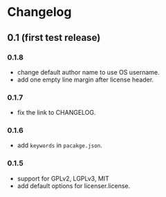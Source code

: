 # Changelog
## 0.1 (first test release)
### 0.1.8
* change default author name to use OS username.
* add one empty line margin after license header.

### 0.1.7
* fix the link to CHANGELOG.

### 0.1.6
* add `keywords` in `pacakge.json`.

### 0.1.5
* support for GPLv2, LGPLv3, MIT
* add default options for licenser.license.
